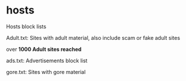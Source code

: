 # hosts
Hosts block lists

Adult.txt: Sites with adult material, also include scam or fake adult sites

over **1000 Adult sites reached**

ads.txt: Advertisements block list

gore.txt: Sites with gore material
